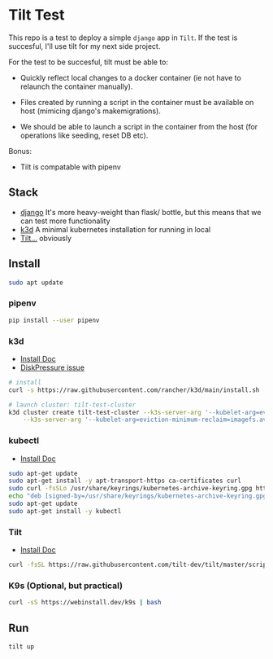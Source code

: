 # Tilt Test

This repo is a test to deploy a simple `django` app in `Tilt`.  If the test is succesful, I'll use tilt for my next side project.

For the test to be succesful, tilt must be able to:

- Quickly reflect local changes to a docker container (ie not have to relaunch the container manually).

- Files created by running a script in the container must be available on host (mimicing django's makemigrations).

- We should be able to launch a script in the container from the host (for operations like seeding, reset DB etc).

Bonus:

- Tilt is compatable with pipenv

## Stack

- [django](https://github.com/django/django) It's more heavy-weight than flask/ bottle, but this means that we can test more functionality
- [k3d](https://k3d.io/v4.4.8/) A minimal kubernetes installation for running in local
- [Tilt...](https://tilt.dev/) obviously

## Install

```bash
sudo apt update
```

### pipenv

```bash
pip install --user pipenv
```

### k3d

- [Install Doc](https://k3d.io/v4.4.8/#install-script)
- [DiskPressure issue](https://github.com/tilt-dev/tilt/issues/1076)

```bash
# install
curl -s https://raw.githubusercontent.com/rancher/k3d/main/install.sh | bash

# launch cluster: tilt-test-cluster
k3d cluster create tilt-test-cluster --k3s-server-arg '--kubelet-arg=eviction-hard=imagefs.available<1%,nodefs.available<1%' \
    --k3s-server-arg '--kubelet-arg=eviction-minimum-reclaim=imagefs.available=1%,nodefs.available=1%'
```

### kubectl

- [Install Doc](https://kubernetes.io/docs/tasks/tools/install-kubectl-linux/#install-kubectl-binary-with-curl-on-linux)

```bash
sudo apt-get update
sudo apt-get install -y apt-transport-https ca-certificates curl
sudo curl -fsSLo /usr/share/keyrings/kubernetes-archive-keyring.gpg https://packages.cloud.google.com/apt/doc/apt-key.gpg
echo "deb [signed-by=/usr/share/keyrings/kubernetes-archive-keyring.gpg] https://apt.kubernetes.io/ kubernetes-xenial main" | sudo tee /etc/apt/sources.list.d/kubernetes.list
sudo apt-get update
sudo apt-get install -y kubectl
```

### Tilt

- [Install Doc](https://docs.tilt.dev/install.html#linux)

```bash
curl -fsSL https://raw.githubusercontent.com/tilt-dev/tilt/master/scripts/install.sh | bash
```

### K9s (Optional, but practical)

```bash
curl -sS https://webinstall.dev/k9s | bash
```

## Run

```bash
tilt up
```
